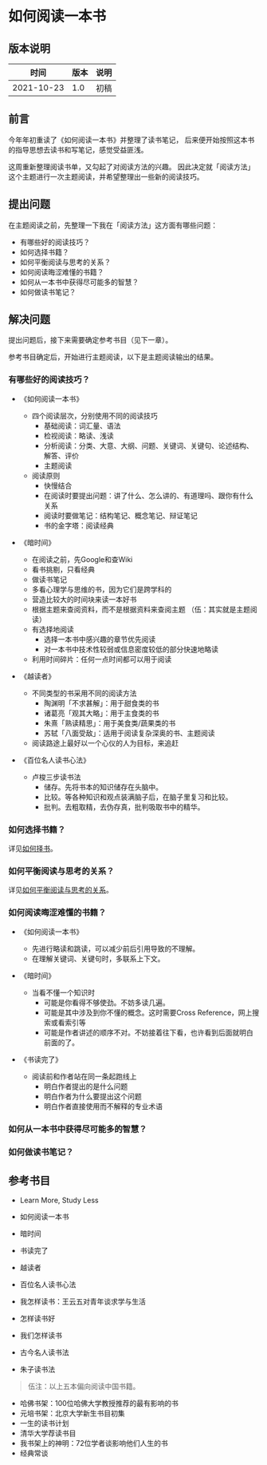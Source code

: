 # 如何阅读一本书

## 版本说明

| 时间 | 版本 | 说明 |
| ---- | ---- | ---- |
| 2021-10-23 | 1.0 | 初稿 |

## 前言

今年年初重读了《如何阅读一本书》并整理了读书笔记，
后来便开始按照这本书的指导思想去读书和写笔记，感觉受益匪浅。

这周重新整理阅读书单，又勾起了对阅读方法的兴趣。
因此决定就「阅读方法」这个主题进行一次主题阅读，并希望整理出一些新的阅读技巧。

## 提出问题

在主题阅读之前，先整理一下我在「阅读方法」这方面有哪些问题：

- 有哪些好的阅读技巧？
- 如何选择书籍？
- 如何平衡阅读与思考的关系？
- 如何阅读晦涩难懂的书籍？
- 如何从一本书中获得尽可能多的智慧？
- 如何做读书笔记？

## 解决问题

提出问题后，接下来需要确定参考书目（见下一章）。

参考书目确定后，开始进行主题阅读，以下是主题阅读输出的结果。

### 有哪些好的阅读技巧？

- 《如何阅读一本书》
  - 四个阅读层次，分别使用不同的阅读技巧
    - 基础阅读：词汇量、语法
    - 检视阅读：略读、浅读
    - 分析阅读：分类、大意、大纲、问题、关键词、关键句、论述结构、解答、评价
    - 主题阅读
  - 阅读原则
    - 快慢结合
    - 在阅读时要提出问题：讲了什么、怎么讲的、有道理吗、跟你有什么关系
    - 阅读时要做笔记：结构笔记、概念笔记、辩证笔记
    - 书的金字塔：阅读经典

- 《暗时间》
  - 在阅读之前，先Google和查Wiki
  - 看书挑剔，只看经典
  - 做读书笔记
  - 多看心理学与思维的书，因为它们是跨学科的
  - 营造比较大的时间块来读一本好书
  - 根据主题来查阅资料，而不是根据资料来查阅主题 （伍：其实就是主题阅读）
  - 有选择地阅读
    - 选择一本书中感兴趣的章节优先阅读
    - 对一本书中技术性较弱或信息密度较低的部分快速地略读
  - 利用时间碎片：任何一点时间都可以用于阅读

- 《越读者》
  - 不同类型的书采用不同的阅读方法
    - 陶渊明「不求甚解」：用于甜食类的书
    - 诸葛亮「观其大略」：用于主食类的书
    - 朱熹「熟读精思」：用于美食类/蔬果类的书
    - 苏轼「八面受敌」：适用于阅读复杂深奥的书、主题阅读
  - 阅读路途上最好以一个心仪的人为目标，来追赶

- 《百位名人读书心法》
  - 卢梭三步读书法
    - 储存。先将书本的知识储存在头脑中。
    - 比较。等各种知识和观点装满脑子后，在脑子里复习和比较。
    - 批判。去粗取精，去伪存真，批判吸取书中的精华。

### 如何选择书籍？

详见[如何择书](how_to_select_books.md)。

### 如何平衡阅读与思考的关系？

详见[如何平衡阅读与思考的关系](reading/how_to_balance_reading_and_thinking.md)。

### 如何阅读晦涩难懂的书籍？

- 《如何阅读一本书》
  - 先进行略读和跳读，可以减少前后引用导致的不理解。
  - 在理解关键词、关键句时，多联系上下文。

- 《暗时间》
  - 当看不懂一个知识时
    - 可能是你看得不够使劲。不妨多读几遍。
    - 可能是其中涉及到你不懂的概念。这时需要Cross Reference，网上搜索或看索引等
    - 可能是作者讲述的顺序不对。不妨接着往下看，也许看到后面就明白前面的了。

- 《书读完了》
  - 阅读前和作者站在同一条起跑线上
    - 明白作者提出的是什么问题
    - 明白作者为什么要提出这个问题
    - 明白作者直接使用而不解释的专业术语

### 如何从一本书中获得尽可能多的智慧？

### 如何做读书笔记？

## 参考书目

- Learn More, Study Less
- 如何阅读一本书
- 暗时间
- 书读完了
- 越读者
- 百位名人读书心法

- 我怎样读书：王云五对青年谈求学与生活
- 怎样读书好
- 我们怎样读书
- 古今名人读书法
- 朱子读书法

> 伍注：以上五本偏向阅读中国书籍。

- 哈佛书架：100位哈佛大学教授推荐的最有影响的书
- 元培书架：北京大学新生书目初集
- 一生的读书计划
- 清华大学荐读书目
- 我书架上的神明：72位学者谈影响他们人生的书
- 经典常谈

